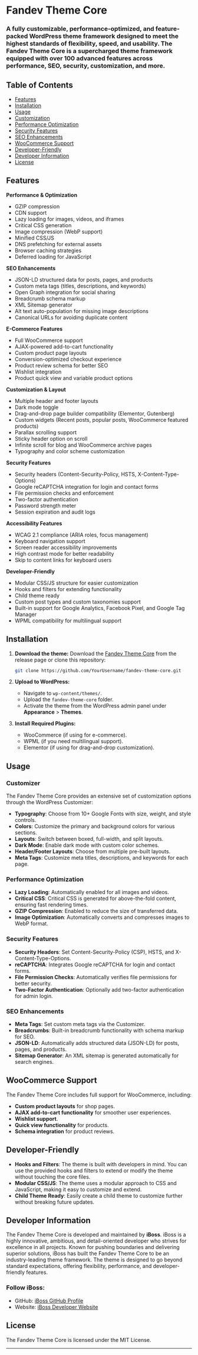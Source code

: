 # Fandev Theme Core

### A fully customizable, performance-optimized, and feature-packed WordPress theme framework designed to meet the highest standards of flexibility, speed, and usability. The Fandev Theme Core is a supercharged theme framework equipped with over 100 advanced features across performance, SEO, security, customization, and more.

## Table of Contents
- [Features](#features)
- [Installation](#installation)
- [Usage](#usage)
- [Customization](#customization)
- [Performance Optimization](#performance-optimization)
- [Security Features](#security-features)
- [SEO Enhancements](#seo-enhancements)
- [WooCommerce Support](#woocommerce-support)
- [Developer-Friendly](#developer-friendly)
- [Developer Information](#developer-information)
- [License](#license)

## Features

**Performance & Optimization**
- GZIP compression
- CDN support
- Lazy loading for images, videos, and iframes
- Critical CSS generation
- Image compression (WebP support)
- Minified CSS/JS
- DNS prefetching for external assets
- Browser caching strategies
- Deferred loading for JavaScript

**SEO Enhancements**
- JSON-LD structured data for posts, pages, and products
- Custom meta tags (titles, descriptions, and keywords)
- Open Graph integration for social sharing
- Breadcrumb schema markup
- XML Sitemap generator
- Alt text auto-population for missing image descriptions
- Canonical URLs for avoiding duplicate content

**E-Commerce Features**
- Full WooCommerce support
- AJAX-powered add-to-cart functionality
- Custom product page layouts
- Conversion-optimized checkout experience
- Product review schema for better SEO
- Wishlist integration
- Product quick view and variable product options

**Customization & Layout**
- Multiple header and footer layouts
- Dark mode toggle
- Drag-and-drop page builder compatibility (Elementor, Gutenberg)
- Custom widgets (Recent posts, popular posts, WooCommerce featured products)
- Parallax scrolling support
- Sticky header option on scroll
- Infinite scroll for blog and WooCommerce archive pages
- Typography and color scheme customization

**Security Features**
- Security headers (Content-Security-Policy, HSTS, X-Content-Type-Options)
- Google reCAPTCHA integration for login and contact forms
- File permission checks and enforcement
- Two-factor authentication
- Password strength meter
- Session expiration and audit logs

**Accessibility Features**
- WCAG 2.1 compliance (ARIA roles, focus management)
- Keyboard navigation support
- Screen reader accessibility improvements
- High contrast mode for better readability
- Skip to content links for keyboard users

**Developer-Friendly**
- Modular CSS/JS structure for easier customization
- Hooks and filters for extending functionality
- Child theme ready
- Custom post types and custom taxonomies support
- Built-in support for Google Analytics, Facebook Pixel, and Google Tag Manager
- WPML compatibility for multilingual support

## Installation

1. **Download the theme:**
   Download the [Fandev Theme Core](#) from the release page or clone this repository:
   ```bash
   git clone https://github.com/YourUsername/fandev-theme-core.git
   ```

2. **Upload to WordPress:**
   - Navigate to `wp-content/themes/`.
   - Upload the `fandev-theme-core` folder.
   - Activate the theme from the WordPress admin panel under **Appearance** > **Themes**.

3. **Install Required Plugins:**
   - WooCommerce (if using for e-commerce).
   - WPML (if you need multilingual support).
   - Elementor (if using for drag-and-drop customization).

## Usage

### Customizer
The Fandev Theme Core provides an extensive set of customization options through the WordPress Customizer:
- **Typography**: Choose from 10+ Google Fonts with size, weight, and style controls.
- **Colors**: Customize the primary and background colors for various sections.
- **Layouts**: Switch between boxed, full-width, and split layouts.
- **Dark Mode**: Enable dark mode with custom color schemes.
- **Header/Footer Layouts**: Choose from multiple pre-built layouts.
- **Meta Tags**: Customize meta titles, descriptions, and keywords for each page.

### Performance Optimization
- **Lazy Loading**: Automatically enabled for all images and videos.
- **Critical CSS**: Critical CSS is generated for above-the-fold content, ensuring fast rendering times.
- **GZIP Compression**: Enabled to reduce the size of transferred data.
- **Image Optimization**: Automatically converts and compresses images to WebP format.

### Security Features
- **Security Headers**: Set Content-Security-Policy (CSP), HSTS, and X-Content-Type-Options.
- **reCAPTCHA**: Integrates Google reCAPTCHA for login and contact forms.
- **File Permission Checks**: Automatically verifies file permissions for better security.
- **Two-Factor Authentication**: Optionally add two-factor authentication for admin login.

### SEO Enhancements
- **Meta Tags**: Set custom meta tags via the Customizer.
- **Breadcrumbs**: Built-in breadcrumb functionality with schema markup for SEO.
- **JSON-LD**: Automatically adds structured data (JSON-LD) for posts, pages, and products.
- **Sitemap Generator**: An XML sitemap is generated automatically for search engines.

## WooCommerce Support
The Fandev Theme Core includes full support for WooCommerce, including:
- **Custom product layouts** for shop pages.
- **AJAX add-to-cart functionality** for smoother user experiences.
- **Wishlist support**.
- **Quick view functionality** for products.
- **Schema integration** for product reviews.

## Developer-Friendly
- **Hooks and Filters**: The theme is built with developers in mind. You can use the provided hooks and filters to extend or modify the theme without touching the core files.
- **Modular CSS/JS**: The theme uses a modular approach to CSS and JavaScript, making it easy to customize and extend.
- **Child Theme Ready**: Easily create a child theme to customize further without breaking future updates.

## Developer Information

The Fandev Theme Core is developed and maintained by **iBoss**. iBoss is a highly innovative, ambitious, and detail-oriented developer who strives for excellence in all projects. Known for pushing boundaries and delivering superior solutions, iBoss has built the Fandev Theme Core to be an industry-leading theme framework. The theme is designed to go beyond standard expectations, offering flexibility, performance, and developer-friendly features.

### Follow iBoss:
- GitHub: [iBoss GitHub Profile](https://github.com/iboss21)
- Website: [iBoss Developer Website](https://davidio.dev)

## License
The Fandev Theme Core is licensed under the MIT License.

---
